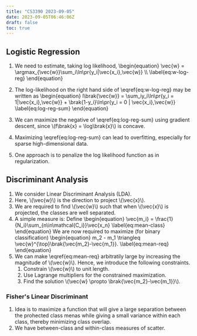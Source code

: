 ```yaml
---
title: "CS3390 2023-09-05"
date: 2023-09-05T06:46:06Z
draft: false
toc: true
---
```


## Logistic Regression

1. We need to estimate, taking log likelihood,
\begin{equation}
\vec{w} = \argmax\_{\vec{w}}\sum\_i\ln\pr{y\_i|\vec{x\_i},\vec{w}} \\\\
\label{eq:w-log-reg}
\end{equation}

2. The log-likelihood on the right hand side of \eqref{eq:w-log-reg} may be written as
\begin{equation}
l\brak{\vec{w}} = \sum\_iy\_i\ln\pr{y\_i = 1|\vec{x\_i},\vec{w}} + \brak{1-y\_i}\ln\pr{y\_i = 0 | \vec{x\_i},\vec{w}}
\label{eq:log-reg-sum}
\end{equation}

3. We can maximize the negative of \eqref{eq:log-reg-sum} using gradient descent, since \\(f\brak{x} = \log\brak{x}\\) is concave.

4. Maximizing \eqref{eq:log-reg-sum} can lead to overfitting, especially for sparse high-dimensional data.

5. One approach is to penalize the log likelihood function as in regularization.

## Discriminant Analysis

1. We consider Linear Discriminant Analysis (LDA).
2. Here, \\(\vec{w}\\) is the direction to project \\(\vec{x}\\).
3. We are required to find \\(\vec{w}\\) such that when \\(\vec{x}\\) is projected, the classes are well separated.
4. A simple measure is: Define
\begin{equation}
\vec{m\_i} = \frac{1}{N\_i}\sum\_{n\in\mathcal{C\_i}}\vec{x\_n}
\label{eq:mean-class}
\end{equation}
    We are now required to maximize (for binary classification)
    \begin{equation}
    m\_2 - m\_1 \triangleq \vec{w}^{\top}\brak{\vec{m\_2}-\vec{m\_1}}.
    \label{eq:mean-req}
    \end{equation}
5. We can make \eqref{eq:mean-req} arbitratily large by increasing the magnitude of \\(\vec{w}\\). Hence, we introduce the following constraints.
    1. Constrain \\(\vec{w}\\) to unit length.
    2. Use Lagrange multipliers for the constrained maximization.
    3. Find the solution \\(\vec{w} \propto \brak{\vec{m\_2}-\vec{m\_1}}\\).

### Fisher's Linear Discriminant

1. Idea is to maximize a function that will give a large separation between the prohected class menas while giving a small variance within each class, thereby minimizing class overlap.
2. We have between-class and within-class measures of scatter.
